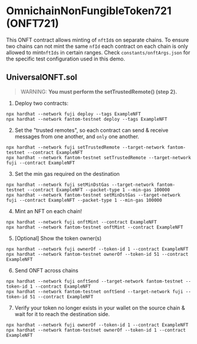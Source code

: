 # OmnichainNonFungibleToken721 (ONFT721)

This ONFT contract allows minting of `nftId`s on separate chains. To ensure two chains can not mint the same `nfId` each contract on each chain is only allowed to mint`nftIds` in certain ranges.
Check `constants/onftArgs.json` for the specific test configuration used in this demo.

## UniversalONFT.sol

> WARNING: **You must perform the setTrustedRemote() (step 2).**

1. Deploy two contracts:

```
npx hardhat --network fuji deploy --tags ExampleNFT
npx hardhat --network fantom-testnet deploy --tags ExampleNFT
```

2. Set the "trusted remotes", so each contract can send & receive messages from one another, and `only` one another.

```
npx hardhat --network fuji setTrustedRemote --target-network fantom-testnet --contract ExampleNFT
npx hardhat --network fantom-testnet setTrustedRemote --target-network fuji --contract ExampleNFT
```

3. Set the min gas required on the destination

```
npx hardhat --network fuji setMinDstGas --target-network fantom-testnet --contract ExampleNFT --packet-type 1 --min-gas 100000
npx hardhat --network fantom-testnet setMinDstGas --target-network fuji --contract ExampleNFT --packet-type 1 --min-gas 100000
```

4. Mint an NFT on each chain!

```
npx hardhat --network fuji onftMint --contract ExampleNFT
npx hardhat --network fantom-testnet onftMint --contract ExampleNFT
```

5. [Optional] Show the token owner(s)

```
npx hardhat --network fuji ownerOf --token-id 1 --contract ExampleNFT
npx hardhat --network fantom-testnet ownerOf --token-id 51 --contract ExampleNFT
```

6. Send ONFT across chains

```
npx hardhat --network fuji onftSend --target-network fantom-testnet --token-id 1 --contract ExampleNFT
npx hardhat --network fantom-testnet onftSend --target-network fuji --token-id 51 --contract ExampleNFT
```

7. Verify your token no longer exists in your wallet on the source chain & wait for it to reach the destination side.

```
npx hardhat --network fuji ownerOf --token-id 1 --contract ExampleNFT
npx hardhat --network fantom-testnet ownerOf --token-id 1 --contract ExampleNFT
```
